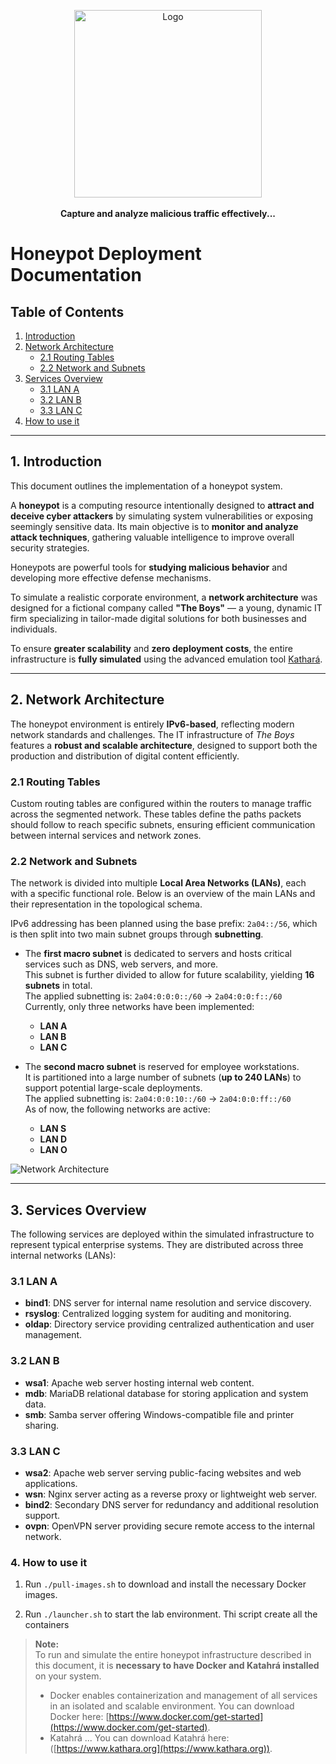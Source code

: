<p align="center">
 <a href="https://theboysworkers.github.io/beeware">
    <img src="https://theboysworkers.github.io/beeware/logo.svg" alt="Logo" width="300" height="300">
 </a>
  <br>
  <br>
  <strong>Capture and analyze malicious traffic effectively...</strong>
</p>


# Honeypot Deployment Documentation

## Table of Contents
1. [Introduction](#1-introduction)
2. [Network Architecture](#2-network-architecture)
   - [2.1 Routing Tables](#21-routing-tables)
   - [2.2 Network and Subnets](#22-network-and-subnets)
3. [Services Overview](#3-services-overview)
   - [3.1 LAN A](#31-lan-a)
   - [3.2 LAN B](#32-lan-b)
   - [3.3 LAN C](#33-lan-c)
4. [How to use it](#)
---

## 1. Introduction

This document outlines the implementation of a honeypot system.

A **honeypot** is a computing resource intentionally designed to **attract and deceive cyber attackers** by simulating system vulnerabilities or exposing seemingly sensitive data. Its main objective is to **monitor and analyze attack techniques**, gathering valuable intelligence to improve overall security strategies.

Honeypots are powerful tools for **studying malicious behavior** and developing more effective defense mechanisms.  

To simulate a realistic corporate environment, a **network architecture** was designed for a fictional company called **"The Boys"** — a young, dynamic IT firm specializing in tailor-made digital solutions for both businesses and individuals.

To ensure **greater scalability** and **zero deployment costs**, the entire infrastructure is **fully simulated** using the advanced emulation tool [Kathará](https://www.kathara.org).


---

## 2. Network Architecture

The honeypot environment is entirely **IPv6-based**, reflecting modern network standards and challenges. The IT infrastructure of *The Boys* features a **robust and scalable architecture**, designed to support both the production and distribution of digital content efficiently.

### 2.1 Routing Tables

Custom routing tables are configured within the routers to manage traffic across the segmented network. These tables define the paths packets should follow to reach specific subnets, ensuring efficient communication between internal services and network zones.

### 2.2 Network and Subnets

The network is divided into multiple **Local Area Networks (LANs)**, each with a specific functional role. Below is an overview of the main LANs and their representation in the topological schema.

IPv6 addressing has been planned using the base prefix: `2a04::/56`, which is then split into two main subnet groups through **subnetting**.

- The **first macro subnet** is dedicated to servers and hosts critical services such as DNS, web servers, and more.  
  This subnet is further divided to allow for future scalability, yielding **16 subnets** in total.  
  The applied subnetting is: `2a04:0:0:0::/60` → `2a04:0:0:f::/60`  
  Currently, only three networks have been implemented:
  - **LAN A**
  - **LAN B**
  - **LAN C**

- The **second macro subnet** is reserved for employee workstations.  
  It is partitioned into a large number of subnets (**up to 240 LANs**) to support potential large-scale deployments.  
  The applied subnetting is: `2a04:0:0:10::/60` → `2a04:0:0:ff::/60`  
  As of now, the following networks are active:
  - **LAN S**
  - **LAN D**
  - **LAN O**

![Network Architecture](https://theboysworkers.github.io/beeware/network.drawio.png)

---

## 3. Services Overview

The following services are deployed within the simulated infrastructure to represent typical enterprise systems. They are distributed across three internal networks (LANs):

### 3.1 LAN A
- **bind1**: DNS server for internal name resolution and service discovery.  
- **rsyslog**: Centralized logging system for auditing and monitoring.  
- **oldap**: Directory service providing centralized authentication and user management.

### 3.2 LAN B
- **wsa1**: Apache web server hosting internal web content.  
- **mdb**: MariaDB relational database for storing application and system data.  
- **smb**: Samba server offering Windows-compatible file and printer sharing.

### 3.3 LAN C
- **wsa2**: Apache web server serving public-facing websites and web applications.  
- **wsn**: Nginx server acting as a reverse proxy or lightweight web server.  
- **bind2**: Secondary DNS server for redundancy and additional resolution support.  
- **ovpn**: OpenVPN server providing secure remote access to the internal network.


### 4. How to use it

1. Run `./pull-images.sh` to download and install the necessary Docker images.

2. Run `./launcher.sh` to start the lab environment. Thi script create all the containers

> **Note:**  
> To run and simulate the entire honeypot infrastructure described in this document, it is **necessary to have Docker and Katahrá installed** on your system.
> * Docker enables containerization and management of all services in an isolated and scalable environment. You can download Docker here: [https://www.docker.com/get-started](https://www.docker.com/get-started).
> * Katahrá ... You can download Katahrá here: ([https://www.kathara.org](https://www.kathara.org)).


